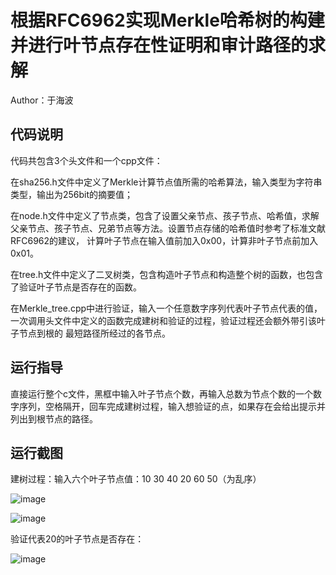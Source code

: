 # 根据RFC6962实现Merkle哈希树的构建并进行叶节点存在性证明和审计路径的求解

Author：于海波

## 代码说明
  代码共包含3个头文件和一个cpp文件：
  
  在sha256.h文件中定义了Merkle计算节点值所需的哈希算法，输入类型为字符串类型，输出为256bit的摘要值；
  
  在node.h文件中定义了节点类，包含了设置父亲节点、孩子节点、哈希值，求解父亲节点、孩子节点、兄弟节点等方法。设置节点存储的哈希值时参考了标准文献RFC6962的建议，
计算叶子节点在输入值前加入0x00，计算非叶子节点前加入0x01。
  
  在tree.h文件中定义了二叉树类，包含构造叶子节点和构造整个树的函数，也包含了验证叶子节点是否存在的函数。
  
  在Merkle_tree.cpp中进行验证，输入一个任意数字序列代表叶子节点代表的值，一次调用头文件中定义的函数完成建树和验证的过程，验证过程还会额外带引该叶子节点到根的
最短路径所经过的各节点。
  
## 运行指导
  直接运行整个c文件，黑框中输入叶子节点个数，再输入总数为节点个数的一个数字序列，空格隔开，回车完成建树过程，输入想验证的点，如果存在会给出提示并列出到根节点的路径。
  
## 运行截图
  建树过程：输入六个叶子节点值：10 30 40 20 60 50（为乱序）
  
  ![image](https://github.com/HaiboYu02/img-storage/blob/main/pic4.png)
  
  ![image](https://github.com/HaiboYu02/img-storage/blob/main/pic5.png)
  
  验证代表20的叶子节点是否存在：
  
  ![image](https://github.com/HaiboYu02/img-storage/blob/main/pic6.png)
